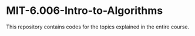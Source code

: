 # MIT-6.006-Intro-to-Algorithms

This repository contains codes for the topics explained in the entire course.
